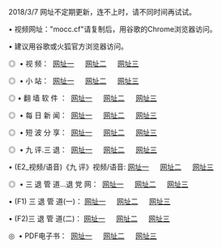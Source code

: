 
<p>2018/3/7 网址不定期更新，连不上时，请不同时间再试试。
<p>• 视频网址："mocc.cf"请复制后，用谷歌的Chrome浏览器访问。
<p>• 建议用谷歌或火狐官方浏览器访问。
<p>◎  • 视 频： 
<a href="http://go.sumibi.org/tv/" target="_blank">网址一</a> 　 
<a href="http://pc.awiki.org/9018.html" target="_blank">网址二</a> 　 
<a href="http://pc.awiki.org/9449.html" target="_blank">网址三</a></p>
<p>◎ </span>  •  小 站：  
<a href="http://go.sumibi.org/index.html/" target="_blank">网址一</a> 　 
<a href="http://pc.awiki.org/index.html" target="_blank">网址二</a> 　 
<a href="http://pc.awiki.org/read/" target="_blank">网址三</a></p>
<p>◎  • 翻 墙 软 件 ：  
<a href="http://go.sumibi.org/ff/" target="_blank">网址一</a> 　 
<a href="http://pc.awiki.org/s/read/a1_nd.html" target="_blank">网址二</a> 　 
<a href="http://pc.awiki.org/ff/index.html" target="_blank">网址三</a></p>
<p>◎ </span>  • 每 日 新 闻：  
<a href="http://go.sumibi.org/day/" target="_blank">网址一</a> 　 
<a href="http://pc.awiki.org/day/" target="_blank">网址二</a> 　 
<a href="http://pc.awiki.org/day/index.html" target="_blank">网址三</a></p>
<p>◎ </span>  • 短 波 分 享：  
<a href="http://go.sumibi.org/h/" target="_blank">网址一</a> 　 
<a href="http://pc.awiki.org/h/" target="_blank">网址二</a> 　 
<a href="http://pc.awiki.org/h/index.html" target="_blank">网址三</a></p>
<p>◎   • 九 评.三 退：  
<a href="http://go.sumibi.org/t/" target="_blank">网址一</a> 　 
<a href="http://pc.awiki.org/v2/index.html" target="_blank">网址二</a> 　 
<a href="http://pc.awiki.org/tt/index.html" target="_blank">网址三</a> 　</p>
<p>  • (E2_视频/语音)《九 评》视频/语音: 
<a href="http://pc.awiki.org/7738.html" target="_blank">网址一</a> 　 
<a href="http://pc.awiki.org/7614.html" target="_blank">网址二</a> 　 
<a href="http://pc.awiki.org/7633.html" target="_blank">网址三</a></p>
<p>◎   • 三 退 管 道...退 党 网：  
<a href="http://go.sumibi.org/go/td1.html" target="_blank">网址一</a> 　 
<a href="http://pc.awiki.org/go/td2.html" target="_blank">网址二</a> 　 
<a href="http://pc.awiki.org/go/td3.html" target="_blank">网址三</a></p>
<p>  • (F1) 三 退 管 道(一)： 
<a href="http://go.sumibi.org/dd/" target="_blank">网址一</a> 　 
<a href="http://pc.awiki.org/s/read/a1_tdx.html" target="_blank">网址二</a> 　 
<a href="http://pc.awiki.org/dd/" target="_blank">网址三</a></p>
<p>  • (F2)三 退 管 道(二)： 
<a href="http://pc.awiki.org/d/" target="_blank">网址一</a> 　 
<a href="http://pc.awiki.org/d/index.html" target="_blank">网址二</a> 　 
<a href="http://pc.awiki.org/d/" target="_blank">网址三</a></p>
<p>◎   • PDF电子书：  
<a href="http://pc.awiki.org/p/" target="_blank">网址一</a> 　 
<a href="http://pc.awiki.org/p/index.html" target="_blank">网址二</a> 　 
<a href="http://pc.awiki.org/p/" target="_blank">网址三</a></p>
